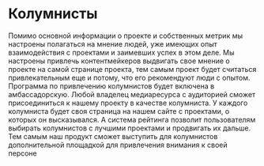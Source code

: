 # Колумнисты

Помимо основной информации о проекте и собственных метрик мы настроены полагаться на мнение людей, уже имеющих опыт взаимодействия с проектами и заимевших успех в этом деле. Мы настроены привлечь контентмейкеров выдвигать свое мнение о проекте на самой странице проекта, тем самым проект будет считаться привлекательным еще и потому, что его рекомендуют люди с опытом. Программа по привлечению колумнистов будет включена в амбассадорскую. Любой владелец медиаресурса с аудиторией сможет присоединиться к нашему проекту в качестве колумниста. У каждого колумниста будет своя страница на нашем сайте с проектами, о которых он высказывался. А система рейтинга позволит пользователям выбирать колумнистов с лучшими проектами и продвигать их дальше. Тем самым наш продукт сможет выступить для колумнистов дополнительной площадкой для привлечения внимания к своей персоне
